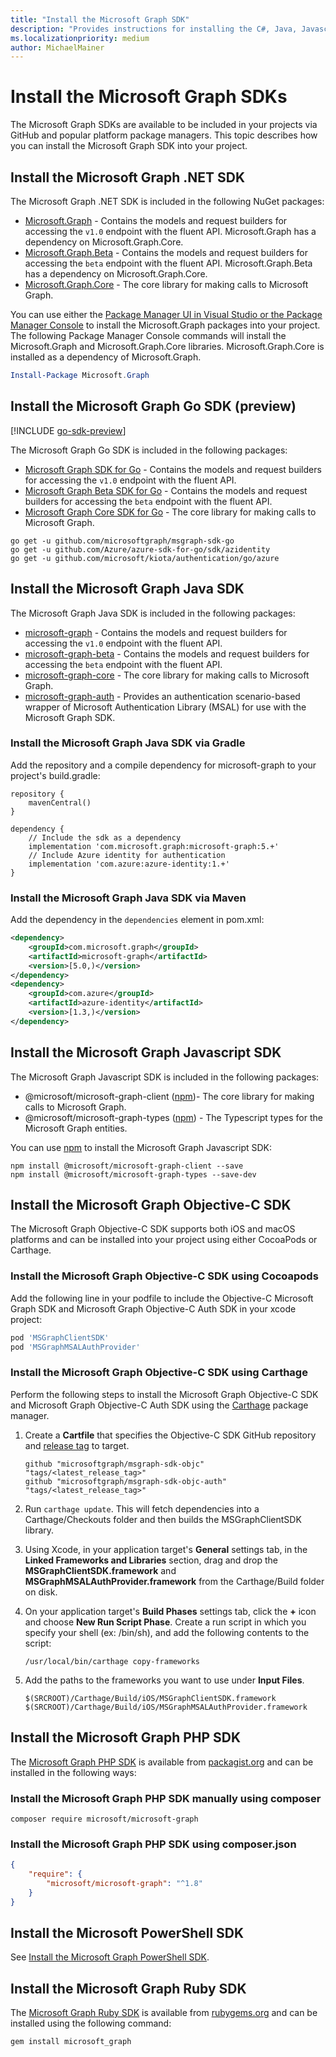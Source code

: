 ```yaml
---
title: "Install the Microsoft Graph SDK"
description: "Provides instructions for installing the C#, Java, Javascript, Objective-C, PHP, and Ruby Microsoft Graph SDKs."
ms.localizationpriority: medium
author: MichaelMainer
---
```


# Install the Microsoft Graph SDKs

The Microsoft Graph SDKs are available to be included in your projects via GitHub and popular platform package managers. This topic describes how you can install the Microsoft Graph SDK into your project.

## Install the Microsoft Graph .NET SDK

The Microsoft Graph .NET SDK is included in the following NuGet packages:

- [Microsoft.Graph](https://github.com/microsoftgraph/msgraph-sdk-dotnet) - Contains the models and request builders for accessing the `v1.0` endpoint with the fluent API. Microsoft.Graph has a dependency on Microsoft.Graph.Core.
- [Microsoft.Graph.Beta](https://github.com/microsoftgraph/msgraph-beta-sdk-dotnet) - Contains the models and request builders for accessing the `beta` endpoint with the fluent API. Microsoft.Graph.Beta has a dependency on Microsoft.Graph.Core.
- [Microsoft.Graph.Core](https://github.com/microsoftgraph/msgraph-sdk-dotnet) - The core library for making calls to Microsoft Graph.

You can use either the [Package Manager UI in Visual Studio or the Package Manager Console](/nuget/quickstart/install-and-use-a-package-in-visual-studio) to install the Microsoft.Graph packages into your project. The following Package Manager Console commands will install the Microsoft.Graph and Microsoft.Graph.Core libraries. Microsoft.Graph.Core is installed as a dependency of Microsoft.Graph.

```PowerShell
Install-Package Microsoft.Graph
```

## Install the Microsoft Graph Go SDK (preview)

[!INCLUDE [go-sdk-preview](../../includes/go-sdk-preview.md)]

The Microsoft Graph Go SDK is included in the following packages:

- [Microsoft Graph SDK for Go](https://github.com/microsoftgraph/msgraph-sdk-go) - Contains the models and request builders for accessing the `v1.0` endpoint with the fluent API.
- [Microsoft Graph Beta SDK for Go](https://github.com/microsoftgraph/msgraph-beta-sdk-go) - Contains the models and request builders for accessing the `beta` endpoint with the fluent API.
- [Microsoft Graph Core SDK for Go](https://github.com/microsoftgraph/msgraph-sdk-go-core) - The core library for making calls to Microsoft Graph.

```Shell
go get -u github.com/microsoftgraph/msgraph-sdk-go
go get -u github.com/Azure/azure-sdk-for-go/sdk/azidentity
go get -u github.com/microsoft/kiota/authentication/go/azure
```

## Install the Microsoft Graph Java SDK

The Microsoft Graph Java SDK is included in the following packages:

- [microsoft-graph](https://github.com/microsoftgraph/msgraph-sdk-java) - Contains the models and request builders for accessing the `v1.0` endpoint with the fluent API.
- [microsoft-graph-beta](https://github.com/microsoftgraph/msgraph-beta-sdk-java) - Contains the models and request builders for accessing the `beta` endpoint with the fluent API.
- [microsoft-graph-core](https://github.com/microsoftgraph/msgraph-sdk-java-core) - The core library for making calls to Microsoft Graph.
- [microsoft-graph-auth](https://github.com/microsoftgraph/msgraph-sdk-java-auth) - Provides an authentication scenario-based wrapper of Microsoft Authentication Library (MSAL) for use with the Microsoft Graph SDK.

### Install the Microsoft Graph Java SDK via Gradle

Add the repository and a compile dependency for microsoft-graph to your project's build.gradle:

```Gradle
repository {
    mavenCentral()
}

dependency {
    // Include the sdk as a dependency
    implementation 'com.microsoft.graph:microsoft-graph:5.+'
    // Include Azure identity for authentication
    implementation 'com.azure:azure-identity:1.+'
}
```

### Install the Microsoft Graph Java SDK via Maven

Add the dependency in the `dependencies` element in pom.xml:

```xml
<dependency>
    <groupId>com.microsoft.graph</groupId>
    <artifactId>microsoft-graph</artifactId>
    <version>[5.0,)</version>
</dependency>
<dependency>
    <groupId>com.azure</groupId>
    <artifactId>azure-identity</artifactId>
    <version>[1.3,)</version>
</dependency>
```

## Install the Microsoft Graph Javascript SDK

The Microsoft Graph Javascript SDK is included in the following packages:

- @microsoft/microsoft-graph-client ([npm](https://www.npmjs.com/package/@microsoft/microsoft-graph-client))- The core library for making calls to Microsoft Graph.
- @microsoft/microsoft-graph-types ([npm](https://www.npmjs.com/package/@microsoft/microsoft-graph-types)) - The Typescript types for the Microsoft Graph entities.

You can use [npm](https://www.npmjs.com) to install the Microsoft Graph Javascript SDK:

```Shell
npm install @microsoft/microsoft-graph-client --save
npm install @microsoft/microsoft-graph-types --save-dev
```

## Install the Microsoft Graph Objective-C SDK

The Microsoft Graph Objective-C SDK supports both iOS and macOS platforms and can be installed into your project using either CocoaPods or Carthage.

### Install the Microsoft Graph Objective-C SDK using Cocoapods

Add the following line in your podfile to include the Objective-C Microsoft Graph SDK and Microsoft Graph Objective-C Auth SDK in your xcode project:

```ruby
pod 'MSGraphClientSDK'
pod 'MSGraphMSALAuthProvider'
```

### Install the Microsoft Graph Objective-C SDK using Carthage

Perform the following steps to install the Microsoft Graph Objective-C SDK and Microsoft Graph Objective-C Auth SDK using the [Carthage](https://github.com/Carthage/Carthage) package manager.

1. Create a **Cartfile** that specifies the Objective-C SDK GitHub repository and [release tag](https://github.com/microsoftgraph/msgraph-sdk-objc/releases) to target.

    ```text
    github "microsoftgraph/msgraph-sdk-objc" "tags/<latest_release_tag>"
    github "microsoftgraph/msgraph-sdk-objc-auth" "tags/<latest_release_tag>"
    ```

1. Run `carthage update`. This will fetch dependencies into a Carthage/Checkouts folder and then builds the MSGraphClientSDK library.

1. Using Xcode, in your application target's **General** settings tab, in the **Linked Frameworks and Libraries** section, drag and drop the **MSGraphClientSDK.framework** and **MSGraphMSALAuthProvider.framework** from the Carthage/Build folder on disk.

1. On your application target's **Build Phases** settings tab, click the **+** icon and choose **New Run Script Phase**. Create a run script in which you specify your shell (ex: /bin/sh), and add the following contents to the script:

    ```Shell
    /usr/local/bin/carthage copy-frameworks
    ```

1. Add the paths to the frameworks you want to use under **Input Files**.

    ```Shell
    $(SRCROOT)/Carthage/Build/iOS/MSGraphClientSDK.framework
    $(SRCROOT)/Carthage/Build/iOS/MSGraphMSALAuthProvider.framework
    ```

## Install the Microsoft Graph PHP SDK

The [Microsoft Graph PHP SDK](https://github.com/microsoftgraph/msgraph-sdk-php) is available from [packagist.org](https://packagist.org/packages/microsoft/microsoft-graph) and can be installed in the following ways:

### Install the Microsoft Graph PHP SDK manually using composer

```Shell
composer require microsoft/microsoft-graph
```

### Install the Microsoft Graph PHP SDK using composer.json

```json
{
    "require": {
        "microsoft/microsoft-graph": "^1.8"
    }
}
```

## Install the Microsoft PowerShell SDK

See [Install the Microsoft Graph PowerShell SDK](../powershell/installation.md).

## Install the Microsoft Graph Ruby SDK

The [Microsoft Graph Ruby SDK](https://github.com/microsoftgraph/msgraph-sdk-ruby) is available from [rubygems.org](https://rubygems.org/) and can be installed using the following command:

```ruby
gem install microsoft_graph
```
